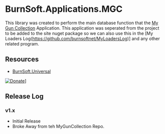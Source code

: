 # BurnSoft.Applications.MGC

This library was created to perform the main database function that the [My Gun Collection](https://github.com/burnsoftnet/MyGunCollection) Application.
This application was seperated from the project to be added to the site nuget package so we can also use this in the [My Loaders Log(https://github.com/burnsoftnet/MyLoadersLog)]
and any other related program.

## Resources
- [BurnSoft.Universal](https://github.com/burnsoftnet/BurnSoft.Universal)


[![Donate](https://www.paypalobjects.com/en_US/i/btn/btn_donateCC_LG.gif)](https://www.paypal.com/cgi-bin/webscr?cmd=_s-xclick&hosted_button_id=JSW8XEMQVH4BE)]


## Release Log

### v1.x

- Initial Release
- Broke Away from teh MyGunCollection Repo.